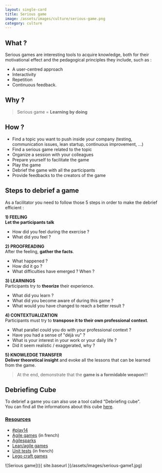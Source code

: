 ```yaml
---
layout: single-card
title: Serious game
image: /assets/images/culture/serious-game.png
category: culture
---
```



## What ?
Serious games are interesting tools to acquire knowledge, both for their motivational effect and the pedagogical principles they include, such as :
* A user-centred approach
* Interactivity
* Repetition
* Continuous feedback.

## Why ?
> Serious game = **Learning by doing**

## How ?
* Find a topic you want to push inside your company (testing, communication issues, lean startup, continuous improvement, ...)
* Find a serious game related to the topic
* Organize a session with your colleagues
* Prepare yourself to facilitate the game
* Play the game
* Debrief the game with all the participants
* Provide feedbacks to the creators of the game

## Steps to debrief a game
As a facilitator you need to follow those 5 steps in order to make the debrief efficient :  

**1) FEELING**  
**Let the participants talk**  
* How did you feel during the exercise ?
* What did you feel ?

**2) PROOFREADING**  
After the feeling, **gather the facts**.  
* What happened ?
* How did it go ?
* What difficulties have emerged ? When ?

**3) LEARNINGS**  
Participants try to **theorize** their experience.  
* What did you learn ?
* What did you become aware of during this game ?
* What would you have changed to reach a better result ?

**4) CONTEXTUALIZATION**  
Participants must try to **transpose it to their own professional context**.  
* What parallel could you do with your professional context ?
* Have you had a sense of "déjà vu" ?
* What is your interest in your work or your daily life ?
* Did it seem realistic / exaggerated, why ?

**5) KNOWLEDGE TRANSFER**  
**Deliver theoretical insight** and evoke all the lessons that can be learned from the game.

> At the end, demonstrate that the **game is a formidable weapon**!!!

## Debriefing Cube
To debrief a game you can also use a tool called "Debriefing cube".  
You can find all the informations about this cube [here](http://www.kilearning.net/TheDebriefingCube_CC-BY_v13.pdf).

### [Resources](#resources)
* [#play14](http://play14.org/games/)
* [Agile games](http://coach-agile.com/serious-game-le-recueil/) (in french)
* [Agilesparks](https://www.agilesparks.com/resources/topicsubject-reading-lists/agile-games-and-exercises-list/)
* [Lean/agile games](http://www.leansimulations.org/p/huge-list-of-free-lean-games.html)
* [Unit tests](https://catestdrale.github.io/) (in french)
* [Lego craft games](http://www.gargoylesoftware.com/ex)


![Serious game]({{ site.baseurl }}/assets/images/serious-game1.jpg)

